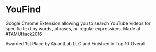 # YouFind
Google Chrome Extension allowing you to search YouTube videos for specific text by words, phrases, or regular expressions. Made at #TAMUHack2016

Awarded 1st Place by QuantLab LLC and Finished in Top 10 Overall

